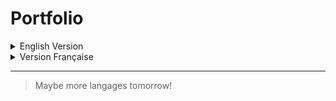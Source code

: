 # Portfolio

<details>
<Summary>English Version</Summary>

## Welcome to my portfolio!

On this GitHub repository you can find information about every project that I've made. It's actually in creation so a lot of project is missing but coming soon.

>You can check every project on the branch of the repository.

### Actually the project that has been put in this git :

1. Internship at Eiffage SAS (Branch : EiffageSAS)
2. Software made to order an oven (Branch : Oven)

>***My CV :***

![My CV]([https://github.com/leandrePerret/Portfolio/blob/main/CV_Leandre_PERRET.png]))

### If you have any question of simply wanna contact me you can contact me on :

1. Mail : leandreperret@gmail.com
2. LinkedIn : https://linkedin.com/in/lperret
3. Discord : endtaria
4. Phone : +337.82.54.54.85 (I got a lot of spam so don't hesitate to let a vocal message or write directly a SMS)
</Details>


<details>
<Summary>Version Française</Summary>

## Bienvenue sur ce Portfolio!

Sur ce dépôt GitHub tu pourras retrouver des informations concernant tous les projets informatiques sur lesquels j'ai pu travailler. Le dépôt est en cours de création donc beaucoup de contenu est manquant mais arrivant bientôt.

>Tu peux retrouver chacun des projets via les branches du dépôt.

### Ce qui est actuellement présent sur le dépôt :

1. Stage chez Eiffage Energie Systèmes (Branche : EiffageSAS)
2. Logiciel permettant de manipuler une étuve (Branche : Oven)

>***Mon CV :***

![Mon CV]([https://github.com/leandrePerret/Portfolio/blob/main/CV_Leandre_PERRET.png])

### Si tu as de quelconques questions ou si tu souhaites juste me contacter je suis joignable par :

1. Mail : leandreperret@gmail.com
2. LinkedIn : https://linkedin.com/in/lperret
3. Discord : endtaria
4. Téléphone : +337.82.54.54.85 (Je reçois beaucoup de spam, n'hésite pas à laisser un message vocal ou SMS)
</details>

---
>Maybe more langages tomorrow!
